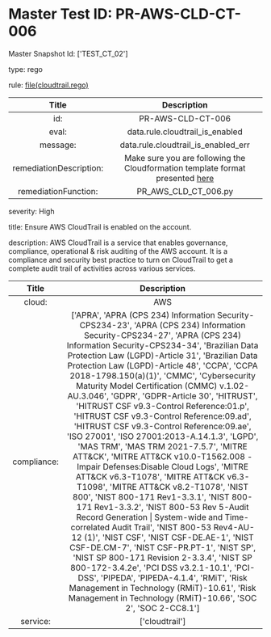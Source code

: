 



# Master Test ID: PR-AWS-CLD-CT-006


Master Snapshot Id: ['TEST_CT_02']

type: rego

rule: [file(cloudtrail.rego)]  
  
  
  
  

|Title|Description|
| :---: | :---: |
|id: |PR-AWS-CLD-CT-006|
|eval: |data.rule.cloudtrail_is_enabled|
|message: |data.rule.cloudtrail_is_enabled_err|
|remediationDescription: |Make sure you are following the Cloudformation template format presented <a href='https://boto3.amazonaws.com/v1/documentation/api/latest/reference/services/cloudtrail.html#CloudTrail.Client.describe_trails' target='_blank'>here</a>|
|remediationFunction: |PR_AWS_CLD_CT_006.py|


severity: High

title: Ensure AWS CloudTrail is enabled on the account.

description: AWS CloudTrail is a service that enables governance, compliance, operational & risk auditing of the AWS account. It is a compliance and security best practice to turn on CloudTrail to get a complete audit trail of activities across various services.  
  
  

|Title|Description|
| :---: | :---: |
|cloud: |AWS|
|compliance: |['APRA', 'APRA (CPS 234) Information Security-CPS234-23', 'APRA (CPS 234) Information Security-CPS234-27', 'APRA (CPS 234) Information Security-CPS234-34', 'Brazilian Data Protection Law (LGPD)-Article 31', 'Brazilian Data Protection Law (LGPD)-Article 48', 'CCPA', 'CCPA 2018-1798.150(a)(1)', 'CMMC', 'Cybersecurity Maturity Model Certification (CMMC) v.1.02-AU.3.046', 'GDPR', 'GDPR-Article 30', 'HITRUST', 'HITRUST CSF v9.3-Control Reference:01.p', 'HITRUST CSF v9.3-Control Reference:09.ad', 'HITRUST CSF v9.3-Control Reference:09.ae', 'ISO 27001', 'ISO 27001:2013-A.14.1.3', 'LGPD', 'MAS TRM', 'MAS TRM 2021-7.5.7', 'MITRE ATT&CK', 'MITRE ATT&CK v10.0-T1562.008 - Impair Defenses:Disable Cloud Logs', 'MITRE ATT&CK v6.3-T1078', 'MITRE ATT&CK v6.3-T1098', 'MITRE ATT&CK v8.2-T1078', 'NIST 800', 'NIST 800-171 Rev1-3.3.1', 'NIST 800-171 Rev1-3.3.2', 'NIST 800-53 Rev 5-Audit Record Generation \| System-wide and Time-correlated Audit Trail', 'NIST 800-53 Rev4-AU-12 (1)', 'NIST CSF', 'NIST CSF-DE.AE-1', 'NIST CSF-DE.CM-7', 'NIST CSF-PR.PT-1', 'NIST SP', 'NIST SP 800-171 Revision 2-3.3.4', 'NIST SP 800-172-3.4.2e', 'PCI DSS v3.2.1-10.1', 'PCI-DSS', 'PIPEDA', 'PIPEDA-4.1.4', 'RMiT', 'Risk Management in Technology (RMiT)-10.61', 'Risk Management in Technology (RMiT)-10.66', 'SOC 2', 'SOC 2-CC8.1']|
|service: |['cloudtrail']|



[file(cloudtrail.rego)]: https://github.com/prancer-io/prancer-compliance-test/tree/master/aws/cloud/cloudtrail.rego
